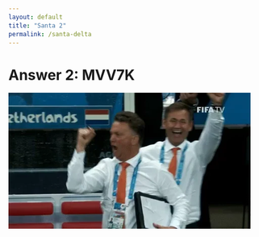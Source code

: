 ```yaml
---
layout: default
title: "Santa 2"
permalink: /santa-delta
---
```

# Answer 2: MVV7K

![](_santa/a2.webp)

